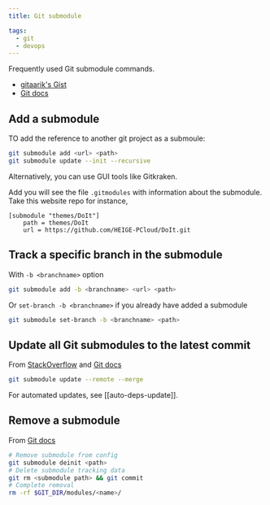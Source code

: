 ```yaml
---
title: Git submodule

tags:
  - git
  - devops
---
```

Frequently used Git submodule commands.

- [gitaarik's Gist](https://gist.github.com/gitaarik/8735255)
- [Git docs](https://git-scm.com/docs/gitsubmodules)

## Add a submodule

TO add the reference to another git project as a submoule:

```sh
git submodule add <url> <path>
git submodule update --init --recursive
```

Alternatively, you can use GUI tools like Gitkraken.

Add you will see the file `.gitmodules` with information about the submodule. Take this website repo for instance,

```
[submodule "themes/DoIt"]
	path = themes/DoIt
	url = https://github.com/HEIGE-PCloud/DoIt.git
```

## Track a specific branch in the submodule

With `-b <branchname>` option

```sh
git submodule add -b <branchname> <url> <path>
```

Or `set-branch -b <branchname>` if you already have added a submodule

```sh
git submodule set-branch -b <branchname> <path>
```

## Update all Git submodules to the latest commit

From [StackOverflow](https://stackoverflow.com/questions/5828324/update-git-submodule-to-latest-commit-on-origin/5828396#5828396) and [Git docs](https://git-scm.com/docs/git-submodule#Documentation/git-submodule.txt-update--init--remote-N--no-fetch--no-recommend-shallow-f--force--checkout--rebase--merge--referenceltrepositorygt--depthltdepthgt--recursive--jobsltngt--no-single-branch--filterltfilterspecgt--ltpathgt82308203)

```sh
git submodule update --remote --merge
```

For automated updates, see [[auto-deps-update]].

## Remove a submodule

From [Git docs](https://git-scm.com/docs/gitsubmodules)

```sh
# Remove submodule from config
git submodule deinit <path>
# Delete submodule tracking data
git rm <submodule path> && git commit
# Complete removal
rm -rf $GIT_DIR/modules/<name>/
```
